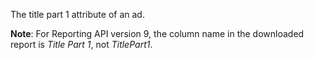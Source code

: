 The title part 1 attribute of an ad.

**Note**: For Reporting API version 9, the column name in the downloaded report is *Title Part 1*, not *TitlePart1*.
